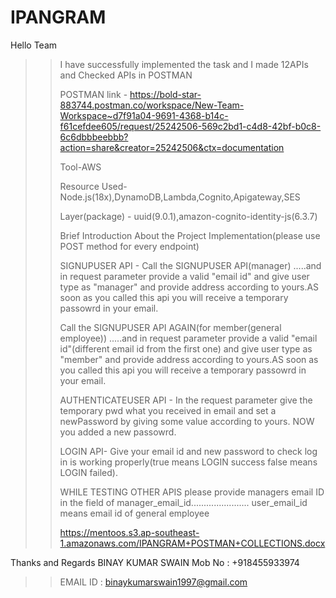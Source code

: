 # IPANGRAM
Hello Team
>>
>> I have successfully implemented the task and I made 12APIs and Checked APIs in POSTMAN
>>
>>POSTMAN link - https://bold-star-883744.postman.co/workspace/New-Team-Workspace~d7f91a04-9691-4368-b14c-f61cefdee605/request/25242506-569c2bd1-c4d8-42bf-b0c8-6c6dbbbeebbb?action=share&creator=25242506&ctx=documentation
>> 
>> Tool-AWS
>> 
>> Resource Used-Node.js(18x),DynamoDB,Lambda,Cognito,Apigateway,SES
>>
>> Layer(package) - uuid(9.0.1),amazon-cognito-identity-js(6.3.7)
>>
>>
>>Brief Introduction About the Project Implementation(please use POST method for every endpoint)
>>
>>SIGNUPUSER API - Call the SIGNUPUSER API(manager) .....and in request parameter provide a valid "email id"  and give user type as "manager" and provide address according to yours.AS soon as you called this api you will receive a temporary passowrd in your email.
>>
>>Call the SIGNUPUSER API AGAIN(for member(general employee)) .....and in request parameter provide a valid "email id"(different email id from the first one)  and give user type as "member" and provide address according to yours.AS soon as you called this api you will receive a temporary passowrd in your email.
>>
>>AUTHENTICATEUSER API - In the request parameter give the temporary pwd what you received in email and set a newPassword by giving some value according to yours.
NOW you added a new passowrd.
>>
>>LOGIN API- Give your email id and new password to check log in is working properly(true means LOGIN success false means LOGIN failed).
>>
>>WHILE TESTING OTHER APIS please provide managers email ID in the field of manager_email_id.......................
>>user_email_id means email id of general employee
>>
>>https://mentoos.s3.ap-southeast-1.amazonaws.com/IPANGRAM+POSTMAN+COLLECTIONS.docx
>>
>>
Thanks and Regards
BINAY KUMAR SWAIN 
Mob No : +918455933974
>>EMAIL ID : binaykumarswain1997@gmail.com

